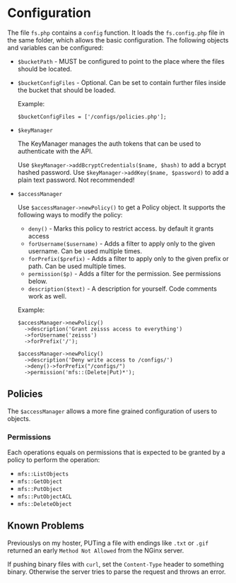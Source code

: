 # Configuration

The file `fs.php` contains a `config` function. It loads the `fs.config.php` file in the same folder,
which allows the basic configuration. The following objects and variables can be configured:

 * `$bucketPath` - MUST be configured to point to the place where the files should be located.

 * `$bucketConfigFiles` - Optional. Can be set to contain further files inside the bucket that should be loaded.

    Example:

    ```
    $bucketConfigFiles = ['/configs/policies.php'];
    ```

 * `$keyManager`

    The KeyManager manages the auth tokens that can be used to authenticate with the API.

    Use `$keyManager->addBcryptCredentials($name, $hash)` to add a bcrypt hashed password.
    Use `$keyManager->addKey($name, $password)` to add a plain text password. Not recommended!

 * `$accessManager`

    Use `$accessManager->newPolicy()` to get a Policy object. It supports the following ways to modify the policy:

    * `deny()` - Marks this policy to restrict access. by default it grants access
    * `forUsername($username)` - Adds a filter to apply only to the given username. Can be used multiple times.
    * `forPrefix($prefix)` - Adds a filter to apply only to the given prefix or path. Can be used multiple times.
    * `permission($p)` - Adds a filter for the permission. See permissions below.
    * `description($text)` - A description for yourself. Code comments work as well.

    Example:

    ```
    $accessManager->newPolicy()
      ->description('Grant zeisss access to everything')
      ->forUsername('zeisss')
      ->forPrefix('/');

    $accessManager->newPolicy()
      ->description('Deny write access to /configs/')
      ->deny()->forPrefix("/configs/")
      ->permission('mfs::(Delete|Put)*');
    ```

## Policies

The `$accessManager` allows a more fine grained configuration of users to objects.

### Permissions

Each operations equals on permissions that is expected to be granted by a policy to perform the operation:

 * `mfs::ListObjects`
 * `mfs::GetObject`
 * `mfs::PutObject`
 * `mfs::PutObjectACL`
 * `mfs::DeleteObject`

## Known Problems

Previouslys on my hoster, PUTing a file with endings like `.txt` or `.gif` returned an early `Method Not Allowed` from the
NGinx server.

If pushing binary files with `curl`, set the `Content-Type` header to something binary. Otherwise the server tries to
parse the request and throws an error.
